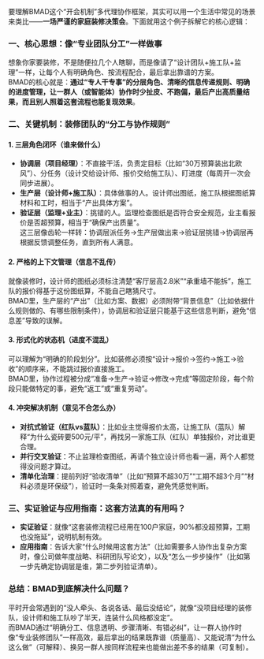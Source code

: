 

要理解BMAD这个“开会机制”多代理协作框架，其实可以用一个生活中常见的场景来类比——**一场严谨的家庭装修决策会**。下面就用这个例子拆解它的核心逻辑：


### 一、核心思想：像“专业团队分工”一样做事
想象你家要装修，不是随便拉几个人瞎聊，而是像请了“设计团队+施工队+监理”一样，让每个人有明确角色、按流程配合，最后拿出靠谱的方案。  
BMAD的核心就是：**通过“专人干专事”的分层角色、清晰的信息传递规则、明确的进度管理，让一群人（或智能体）协作时少扯皮、不跑偏，最后产出高质量结果，而且别人照着这套流程也能复现效果**。


### 二、关键机制：装修团队的“分工与协作规则”
#### 1. 三层角色闭环（谁来做什么）
- **协调层（项目经理）**：不直接干活，负责定目标（比如“30万预算装出北欧风”）、分任务（设计交给设计师、报价交给施工队）、盯进度（每周开一次会同步进展）。  
- **生产层（设计师+施工队）**：具体做事的人。设计师出图纸，施工队根据图纸算材料和工时，相当于“产出具体方案”。  
- **验证层（监理+业主）**：挑错的人。监理检查图纸是否符合安全规范，业主看报价是否超预算，相当于“确保产出质量”。  
这三层像齿轮一样转：协调层派任务→生产层做出来→验证层挑错→协调层再根据反馈调整任务，直到所有人满意。

#### 2. 严格的上下文管理（信息不乱传）
就像装修时，设计师的图纸必须标注清楚“客厅层高2.8米”“承重墙不能拆”，施工队的报价得基于这份图纸算，不能自己瞎猜尺寸。  
BMAD里，生产层的“产出”（比如方案、数据）必须附带“背景信息”（比如依据什么规则做的、有哪些限制条件），协调层和验证层只能基于这些信息判断，避免“信息差”导致的误解。

#### 3. 形式化的状态机（进度不混乱）
可以理解为“明确的阶段划分”。比如装修必须按“设计→报价→签约→施工→验收”的顺序来，不能跳过报价直接施工。  
BMAD里，协作过程被分成“准备→生产→验证→修改→完成”等固定阶段，每个阶段只能做特定的事，避免“返工”或“重复劳动”。

#### 4. 冲突解决机制（意见不合怎么办）
- **对抗式验证（红队vs蓝队）**：比如业主觉得报价太高，让施工队（蓝队）解释“为什么瓷砖要500元/平”，再找另一家施工队（红队）单独报价，对比谁更合理。  
- **并行交叉验证**：不止监理检查图纸，再请个独立设计师也看一遍，两个人都觉得没问题才算过。  
- **清单化治理**：提前列好“验收清单”（比如“预算不超30万”“工期不超3个月”“材料必须是环保级”），验证时一条条对照着查，避免凭感觉判断。


### 三、实证验证与应用指南：这套方法真的有用吗？
- **实证验证**：就像“这套装修流程已经用在100户家庭，90%都没超预算，工期也没拖延”，说明机制有效。  
- **应用指南**：告诉大家“什么时候用这套方法”（比如需要多人协作出复杂方案时，像公司做年度战略、科研团队写论文），以及“怎么一步步操作”（比如第一步先确定协调层是谁，第二步列验证清单）。


### 总结：BMAD到底解决什么问题？
平时开会常遇到的“没人牵头、各说各话、最后没结论”，就像“没项目经理的装修队，设计师和施工队吵了半天，连装什么风格都没定”。  
而BMAD通过“明确分工、信息透明、步骤清晰、有错必纠”，让一群人协作时像“专业装修团队”一样高效，最后拿出的结果既靠谱（质量高）、又能说清“为什么这么做”（可解释）、换另一群人按同样流程来也能做出差不多的结果（可复制）。